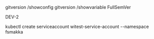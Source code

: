 gitversion /showconfig
gitversion /showvariable FullSemVer

DEV-2

kubectl create serviceaccount witest-service-account --namespace fsmakka